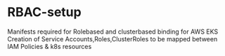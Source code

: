 # RBAC-setup
Manifests required for Rolebased and clusterbased binding for AWS EKS
Creation of Service Accounts,Roles,ClusterRoles to be mapped between IAM Policies & k8s resources
